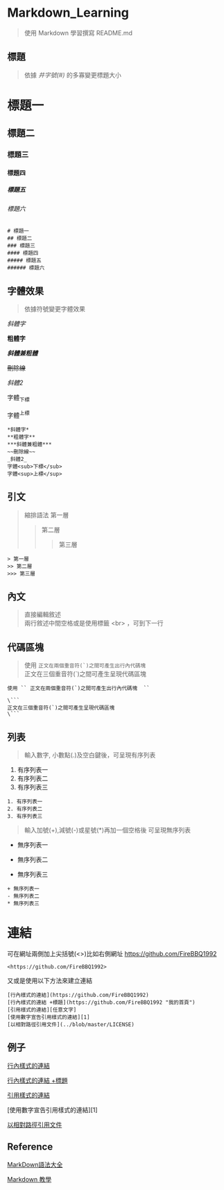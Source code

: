 # Markdown_Learning
> 使用 Markdown 學習撰寫 README.md


## 標題
> 依據 *井字號(#)* 的多寡變更標題大小
# 標題一
## 標題二
### 標題三
#### 標題四
##### 標題五
###### 標題六
```
# 標題一
## 標題二
### 標題三
#### 標題四
##### 標題五
###### 標題六
```


## 字體效果
> 依據符號變更字體效果

*斜體字* 

**粗體字**

***斜體兼粗體***

~~刪除線~~

_斜體2_

字體<sub>下標</sub>	

字體<sup>上標</sup>	

```
*斜體字*
**粗體字**
***斜體兼粗體***
~~刪除線~~
_斜體2_
字體<sub>下標</sub>	
字體<sup>上標</sup>	
```

## 引文
> 縮排語法
> 第一層
>> 第二層
>>> 第三層

```
> 第一層
>> 第二層
>>> 第三層
```


## 內文
> 直接編輯敘述  <br>
> 兩行敘述中間空格或是使用標籤 \<br> ，可到下一行



## 代碼區塊
> 使用   `` 正文在兩個重音符(`)之間可產生出行內代碼塊  `` <br>
> 正文在三個重音符(`)之間可產生呈現代碼區塊

```
使用 `` 正文在兩個重音符(`)之間可產生出行內代碼塊  ``

\```
正文在三個重音符(`)之間可產生呈現代碼區塊
\```

```

## 列表
> 輸入數字, 小數點(.)及空白鍵後，可呈現有序列表
1. 有序列表一
2. 有序列表二
3. 有序列表三
```
1. 有序列表一
2. 有序列表二
3. 有序列表三
```


> 輸入加號(+),減號(-)或星號(*)再加一個空格後 可呈現無序列表
+ 無序列表一
- 無序列表二
* 無序列表三
```
+ 無序列表一
- 無序列表二
* 無序列表三
```



# 連結
可在網址兩側加上尖括號(<>)比如右側網址 <https://github.com/FireBBQ1992>

```
<https://github.com/FireBBQ1992>
```
又或是使用以下方法來建立連結

```
[行內樣式的連結](https://github.com/FireBBQ1992)
[行內樣式的連結 +標題](https://github.com/FireBBQ1992 "我的首頁")
[引用樣式的連結][任意文字]
[使用數字宣告引用樣式的連結][1]
[以相對路徑引用文件](../blob/master/LICENSE)
```

## 例子
[行內樣式的連結](https://github.com/FireBBQ1992)

[行內樣式的連結 +標題](https://github.com/FireBBQ1992 "我的首頁")

[引用樣式的連結](任意文字)

[使用數字宣告引用樣式的連結][1]


[以相對路徑引用文件](../blob/master/LICENSE)


## Reference

[MarkDown語法大全](https://hackmd.io/@eMP9zQQ0Qt6I8Uqp2Vqy6w/SyiOheL5N/%2FBVqowKshRH246Q7UDyodFA?type=book)

[Markdown 教學](https://gist.github.com/christech1117/6dc5221c177104990767d6490ad8c7ba)